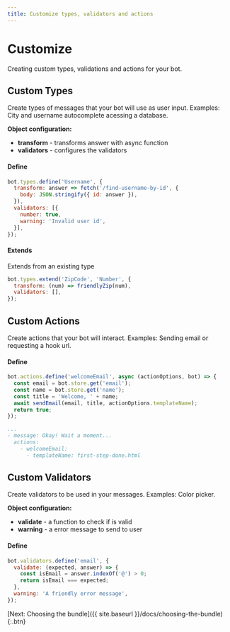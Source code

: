 ```yaml
---
title: Customize types, validators and actions
---
```


# Customize

Creating custom types, validations and actions for your bot.

## Custom Types

Create types of messages that your bot will use as user input. Examples: City and username autocomplete acessing a database.

**Object configuration:**
- **transform** - transforms answer with async function
- **validators** - configures the validators

#### Define

```javascript
bot.types.define('Username', {
  transform: answer => fetch('/find-username-by-id', {
    body: JSON.stringify({ id: answer }),
  }),
  validators: [{
    number: true,
    warning: 'Invalid user id',
  }],
});
```

#### Extends

Extends from an existing type

```javascript
bot.types.extend('ZipCode', 'Number', {
  transform: (num) => friendlyZip(num),
  validators: [],
});
```

## Custom Actions

Create actions that your bot will interact. Examples: Sending email or requesting a hook url.

#### Define

```javascript
bot.actions.define('welcomeEmail', async (actionOptions, bot) => {
  const email = bot.store.get('email');
  const name = bot.store.get('name');
  const title = 'Welcome, ' + name;
  await sendEmail(email, title, actionOptions.templateName);
  return true;
});
```

```yaml
...
- message: Okay! Wait a moment...
  actions:
    - welcomeEmail:
      - templateName: first-step-done.html
```

## Custom Validators

Create validators to be used in your messages. Examples: Color picker.

**Object configuration:**

- **validate** - a function to check if is valid
- **warning** - a error message to send to user

#### Define

```javascript
bot.validators.define('email', {
  validate: (expected, answer) => {
    const isEmail = answer.indexOf('@') > 0;
    return isEmail === expected;
  },
  warning: 'A friendly error message',
});
```

[Next: Choosing the bundle]({{ site.baseurl }}/docs/choosing-the-bundle){:.btn}
